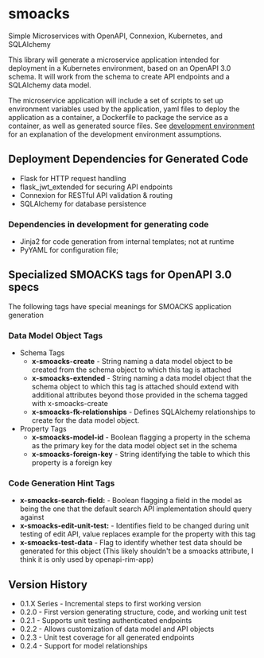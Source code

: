# smoacks
Simple Microservices with OpenAPI, Connexion, Kubernetes, and SQLAlchemy

This library will generate a microservice application intended for deployment
in a Kubernetes environment, based on an OpenAPI 3.0 schema. It will work
from the schema to create API endpoints and a SQLAlchemy data model.

The microservice application will include a set of scripts to set up
environment variables used by the application, yaml files to deploy the
application as a container, a Dockerfile to package the service as a container,
as well as generated source files. See [development environment](DEV_ENVIRONMENT.md)
for an explanation of the development environment assumptions.

## Deployment Dependencies for Generated Code

- Flask for HTTP request handling
- flask_jwt_extended for securing API endpoints
- Connexion for RESTful API validation & routing
- SQLAlchemy for database persistence

### Dependencies in development for generating code
- Jinja2 for code generation from internal templates; not at runtime
- PyYAML for configuration file; 

## Specialized SMOACKS tags for OpenAPI 3.0 specs

The following tags have special meanings for SMOACKS application generation

### Data Model Object Tags
- Schema Tags
    - **x-smoacks-create** - String naming a data model object to be created from
      the schema object to which this tag is attached
    - **x-smoacks-extended** - String naming a data model object that the schema
      object to which this tag is attached should extend with additional attributes
      beyond those provided in the schema tagged with x-smoacks-create
    - **x-smoacks-fk-relationships** - Defines SQLAlchemy relationships to create
      for the data model object.
- Property Tags
    - **x-smoacks-model-id** - Boolean flagging a property in the schema as the
      primary key for the data model object set in the schema
    - **x-smoacks-foreign-key** - String identifying the table to which this
      property is a foreign key

### Code Generation Hint Tags
- **x-smoacks-search-field:** - Boolean flagging a field in the model as being
  the one that the default search API implementation should query against 
- **x-smoacks-edit-unit-test:** - Identifies field to be changed during unit
  testing of edit API, value replaces example for the property with this tag
- **x-smoacks-test-data** - Flag to identify whether test data should be
  generated for this object (This likely shouldn't be a smoacks attribute,
  I think it is only used by openapi-rim-app)

Version History
---------------

* 0.1.X Series - Incremental steps to first working version
* 0.2.0 - First version generating structure, code, and working unit test
* 0.2.1 - Supports unit testing authenticated endpoints
* 0.2.2 - Allows customization of data model and API objects
* 0.2.3 - Unit test coverage for all generated endpoints
* 0.2.4 - Support for model relationships

